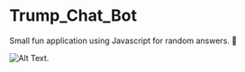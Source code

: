 # Trump_Chat_Bot

Small fun application using Javascript for random answers. 	&#129312;


![Alt Text](Trump_Bot/Preview.png).
